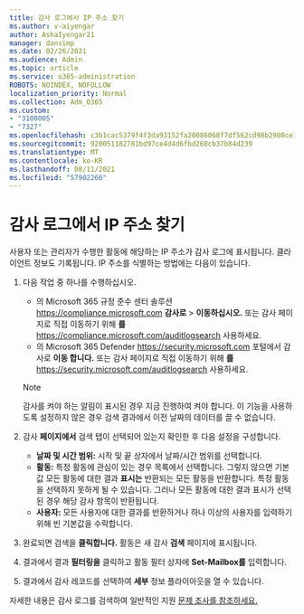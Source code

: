 ```yaml
---
title: 감사 로그에서 IP 주소 찾기
ms.author: v-aiyengar
author: AshaIyengar21
manager: dansimp
ms.date: 02/26/2021
ms.audience: Admin
ms.topic: article
ms.service: o365-administration
ROBOTS: NOINDEX, NOFOLLOW
localization_priority: Normal
ms.collection: Adm_O365
ms.custom:
- "3100005"
- "7327"
ms.openlocfilehash: c3b1cac5379f4f3da93152fa20086068f7df562cd98b2980ce1b4280e0aa6d5f
ms.sourcegitcommit: 920051182781bd97ce4d4d6fbd268cb37b84d239
ms.translationtype: MT
ms.contentlocale: ko-KR
ms.lasthandoff: 08/11/2021
ms.locfileid: "57902266"
---
```

# <a name="find-the-ip-address-in-audit-log"></a>감사 로그에서 IP 주소 찾기

사용자 또는 관리자가 수행한 활동에 해당하는 IP 주소가 감사 로그에 표시됩니다. 클라이언트 정보도 기록됩니다. IP 주소를 식별하는 방법에는 다음이 있습니다.

1. 다음 작업 중 하나를 수행하십시오.
   - 의 Microsoft 365 규정 준수 센터 솔루션 <https://compliance.microsoft.com> **감사로** \> **이동하십시오.** 또는 감사 페이지로 직접 이동하기 위해 **를** <https://compliance.microsoft.com/auditlogsearch> 사용하세요.
   - 의 Microsoft 365 Defender <https://security.microsoft.com> 포털에서 감사로 **이동 합니다.** 또는 감사 페이지로 직접 이동하기 위해 **를** <https://security.microsoft.com/auditlogsearch> 사용하세요.

    > [!NOTE]
    > 감사를 켜야 하는 알림이 표시된 경우 지금 진행하여 켜야 합니다. 이 기능을 사용하도록 설정하지 않은 경우 검색 결과에서 이전 날짜의 데이터를 끌 수 없습니다.

2. 감사 **페이지에서** 검색 탭이  선택되어 있는지 확인한 후 다음 설정을 구성합니다.
   - **날짜 및 시간 범위:** 시작 및  끝  상자에서 날짜/시간 범위를 선택합니다.
   - **활동:** 특정 활동에 관심이 있는 경우 목록에서 선택합니다. 그렇지 않으면 기본값 모든 활동에 대한 결과 **표시는** 반환되는 모든 활동을 반환합니다. 특정 활동을 선택하지 못하게 될 수 있습니다. 그러나 모든 활동에 대한 결과  표시가 선택된 경우 해당 감사 항목이 반환됩니다.
   - **사용자:** 모든 사용자에 대한 결과를 반환하거나 하나 이상의 사용자를 입력하기 위해 빈 기본값을 수락합니다.

3. 완료되면 검색을 **클릭합니다.** 활동은 새 감사 **검색** 페이지에 표시됩니다.

4. 결과에서 결과 **필터링을** 클릭하고 활동 필터 상자에 **Set-Mailbox를** 입력합니다.

5. 결과에서 감사 레코드를 선택하여 **세부** 정보 플라이아웃을 열 수 있습니다.

자세한 내용은 감사 로그를 검색하여 일반적인 지원 [문제 조사를 참조하세요.](https://docs.microsoft.com/microsoft-365/compliance/auditing-troubleshooting-scenarios)
